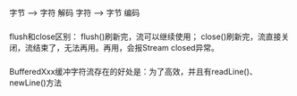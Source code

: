 ###
字节 -->  字符  解码
字符 -->  字节  编码

###
flush和close区别：
flush()刷新完，流可以继续使用；
close()刷新完，流直接关闭，流结束了，无法再用。再用，会报Stream closed异常。

###
BufferedXxx缓冲字符流存在的好处是：为了高效，并且有readLine()、newLine()方法




